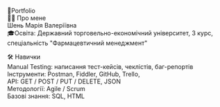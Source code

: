 📌Portfolio  
👩‍💻 Про мене  
Шень Марія Валеріївна  
🎓Освіта: Державний торговельно-економічний університет, 3 курс, спеціальність "Фармацевтичний менеджмент"  

🛠️ Навички  
Manual Testing: написання тест-кейсів, чеклістів, баг-репортів  
Інструменти: Postman, Fiddler, GitHub, Trello,  
API: GET / POST / PUT / DELETE, JSON  
Методології: Agile / Scrum  
Базові знання: SQL, HTML  



